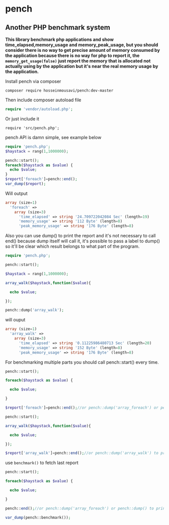 # pench
## Another PHP benchmark system
**This library benchmark php applications and show time_elapsed,memory_usage and memory_peak_usage, but you should consider there is no way to get precise amount of memory consumed by the application because there is no way for php to report it, the `memory_get_usage(false)` just report the memory that is allocated not actually using by the application but it's near the real memory usage by the application.**<br>

Install pench via composer
```
composer require hosseinmousavi/pench:dev-master
```
Then include composer autoload file
```php
require 'vendor/autoload.php';
```
Or just include it
```
require 'src/pench.php';
```
pench API is damn simple, see example below

```php
require 'pench.php';
$haystack = rang(1,1000000);

pench::start();
foreach($haystack as $value) {
  echo $value;
}
$report['foreach']=pench::end();
var_dump($report);
```
Will output
```php
array (size=1)
  'foreach' => 
    array (size=3)
      'time_elapsed' => string '24.709722042084 Sec' (length=19)
      'memory_usage' => string '112 Byte' (length=8)
      'peak_memory_usage' => string '176 Byte' (length=8)
```   
Also you can use dump() to print the report and it's not necessary to call end() because dump itself will call it, it's possible to pass a label to dump() so it'll be clear which result belongs to what part of the program.
```php
require 'pench.php';

pench::start();

$haystack = rang(1,1000000);

array_walk($haystack,function($value){

  echo $value;

});

pench::dump('array_walk');

```
will ouput
```php
array (size=1)
  'array_walk' => 
    array (size=3)
      'time_elapsed' => string '0.11225986480713 Sec' (length=20)
      'memory_usage' => string '152 Byte' (length=8)
      'peak_memory_usage' => string '176 Byte' (length=8)
```
For benchmarking multiple parts you should call pench::start() every time.
```php
pench::start();

foreach($haystack as $value) {

  echo $value;

}

$report['foreach']=pench::end();//or pench::dump('array_foreach') or pench::dump() to print report inline

pench::start();

array_walk($haystack,function($value){

  echo $value;

});

$report['array_walk']=pench::end();//or pench::dump('array_walk') to print report inline

```
use `benchmark()` to fetch last report
```php
pench::start();

foreach($haystack as $value) {

  echo $value;

}

pench::end();//or pench::dump('array_foreach') or pench::dump() to print report inline

var_dump(pench::benchmark());

```